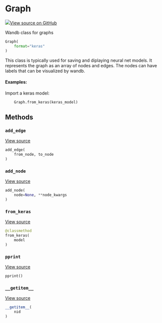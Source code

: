 # Graph



[![](https://www.tensorflow.org/images/GitHub-Mark-32px.png)View source on GitHub](https://www.github.com/wandb/client/tree/v0.12.0/wandb/data_types.py#L1233-L1393)



Wandb class for graphs

```python
Graph(
    format="keras"
)
```




This class is typically used for saving and diplaying neural net models.  It
represents the graph as an array of nodes and edges.  The nodes can have
labels that can be visualized by wandb.

#### Examples:

Import a keras model:
```
    Graph.from_keras(keras_model)
```



## Methods

<h3 id="add_edge"><code>add_edge</code></h3>

[View source](https://www.github.com/wandb/client/tree/v0.12.0/wandb/data_types.py#L1319-L1323)

```python
add_edge(
    from_node, to_node
)
```




<h3 id="add_node"><code>add_node</code></h3>

[View source](https://www.github.com/wandb/client/tree/v0.12.0/wandb/data_types.py#L1305-L1317)

```python
add_node(
    node=None, **node_kwargs
)
```




<h3 id="from_keras"><code>from_keras</code></h3>

[View source](https://www.github.com/wandb/client/tree/v0.12.0/wandb/data_types.py#L1325-L1354)

```python
@classmethod
from_keras(
    model
)
```




<h3 id="pprint"><code>pprint</code></h3>

[View source](https://www.github.com/wandb/client/tree/v0.12.0/wandb/data_types.py#L1299-L1303)

```python
pprint()
```




<h3 id="__getitem__"><code>__getitem__</code></h3>

[View source](https://www.github.com/wandb/client/tree/v0.12.0/wandb/data_types.py#L1296-L1297)

```python
__getitem__(
    nid
)
```






